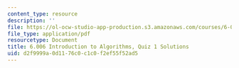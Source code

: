 ```yaml
---
content_type: resource
description: ''
file: https://ol-ocw-studio-app-production.s3.amazonaws.com/courses/6-006-introduction-to-algorithms-spring-2020/d2f9999a0d1176c0c1c0f2ef55f52ad5_MIT6_006S20_q1_sol.pdf
file_type: application/pdf
resourcetype: Document
title: 6.006 Introduction to Algorithms, Quiz 1 Solutions
uid: d2f9999a-0d11-76c0-c1c0-f2ef55f52ad5
---
```

